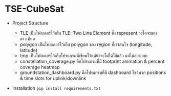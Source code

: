 # TSE-CubeSat
- Project Structure
    - TLE เป็นโฟลเดอร์ไว้เก็บ TLE: Two Line Element ซึ่ง represent วงโคจรของดาวเทียม
    - polygon เป็นโฟลเดอร์ไว้เก็บ polygon ของ region ที่เราสนใจ (longitude, latitude)
    - tmp เป็นโฟลเดอร์ไว้เก็บโปรแกรมที่เขียนไว้แต่น่าจะไม่ได้ใช้แล้ว แต่ไม่อยากลบ
    - constellation_coverage.py คือโปรแกรมที่มี footprint animation & percent coverage heatmap
    - groundstation_dashboard.py คือโปรแกรมที่มี dashboard โชว์พวก positions & time slots for uplink/downlink

- Installation
`pip install requirements.txt`